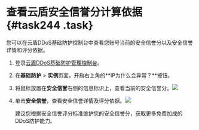# 查看云盾安全信誉分计算依据 {#task244 .task}

您可以在云盾DDoS基础防护控制台中查看您账号当前的安全信誉分以及安全信誉详情和评分依据。

1.  登录[云盾DDoS基础防护管理控制台](https://yundun.console.aliyun.com/?p=ddosnext)。 
2.  在**基础防护** \> **实例**页面，开启右上角的**IP为什么会异常？**按钮。 
3.  将鼠标放置在**安全信誉**右侧的信息标识上，查看当前的安全信誉分。![](http://static-aliyun-doc.oss-cn-hangzhou.aliyuncs.com/assets/img/79455/154476487834132_zh-CN.png)

  
4.  单击**安全信誉**，查看安全信誉详情及评分依据。![](http://static-aliyun-doc.oss-cn-hangzhou.aliyuncs.com/assets/img/79455/154476487834133_zh-CN.png)

  

    建议您根据安全信誉评分标准维护您的安全信誉分，获取更多免费加成的DDoS防护能力。


